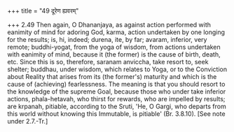 +++
title = "49 दूरेण ह्यवरम्"

+++
2.49 Then again, O Dhananjaya, as against action performed with eanimity
of mind for adoring God, karma, action undertaken by one longing for the
results; is, hi, indeed; durena, ite, by far; avaram, inferior, very
remote; buddhi-yogat, from the yoga of wisdom, from actions undertaken
with eanimity of mind, because it (the former) is the cause of birth,
death, etc. Since this is so, therefore, saranam anviccha, take resort
to, seek shelter; buddhau, under wisdom, which relates to Yoga, or to
the Conviction about Reality that arises from its (the former's)
maturity and which is the cause of (achieving) fearlessness. The meaning
is that you should resort to the knowledge of the supreme Goal, because
those who under take inferior actions, phala-hetavah, who thirst for
rewards, who are impelled by results; are krpanah, pitiable, according
to the Sruti, 'He, O Gargi, who departs from this world without knowing
this Immutable, is pitiable' (Br. 3.8.10). \[See note under 2.7.-Tr.\]
